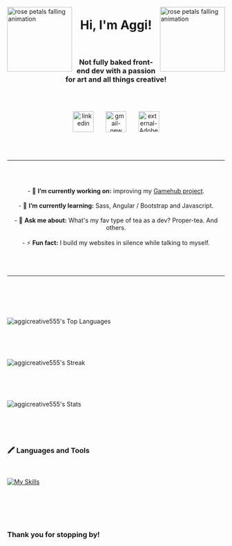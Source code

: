 <img align="left" width="150" height="150" src="https://github.com/aggicreative555/aggicreative555/assets/142678571/095134bf-fb03-4fee-bbac-a591c5f6284e" alt="rose petals falling animation"/><img align="right" width="150" height="150" src="https://github.com/aggicreative555/aggicreative555/assets/142678571/095134bf-fb03-4fee-bbac-a591c5f6284e" alt="rose petals falling animation"/>
<h1 align="center">Hi, I'm Aggi!</h1><br>
<h3 align="center">Not fully baked front-end dev with a passion for art and all things creative!</h3>
<br>
<br>
<p align="center">
<a href="https://linkedin.com/in/https://www.linkedin.com/in/aggi-cieplak/" target="blank"><img width="48" height="48" src="https://img.icons8.com/color/48/linkedin.png" alt="linkedin"/></a>&nbsp;&nbsp;&nbsp;&nbsp;&nbsp;&nbsp;
<a href="aggi.creative@gmail.com" target="blank"><img width="48" height="48" src="https://img.icons8.com/color/48/gmail-new.png" alt="gmail-new"/></a>&nbsp;&nbsp;&nbsp;&nbsp;&nbsp;&nbsp;
<a href="https://aggicreative.myportfolio.com/home-page" target="blank">  <img width="48" height="48" src="https://img.icons8.com/external-those-icons-flat-those-icons/48/external-Adobe-logos-and-brands-those-icons-flat-those-icons.png" alt="external-Adobe-logos-and-brands-those-icons-flat-those-icons"/></a>
</p>
<br>
<br>

<hr>
<br>
<br>
<p align="center" >
  - 🔭 <strong>I’m currently working on:</strong> improving my <a href="https://github.com/NoroffFEU/html-css-course-assignment-aggicreative555" target="_blank">Gamehub project</a>.
  <br>
  <br>
  - 🌱 <strong>I’m currently learning:</strong> Sass, Angular / Bootstrap and Javascript.
  <br>
  <br>
  - 💬 <strong>Ask me about:</strong> What's my fav type of tea as a dev? Proper-tea. And others.
  <br>
  <br>
  - ⚡ <strong style="bold">Fun fact:</strong> I build my websites in silence while talking to myself.
</p>
<br>
<br>
<hr>


<br>
<br>
<br>
<br>

![aggicreative555's Top Languages](https://github-readme-stats.vercel.app/api/top-langs/?username=aggicreative555&theme=synthwave&show_icons=true&hide_border=true&layout=compact)

<br>
<br>
<br>

![aggicreative555's Streak](https://github-readme-streak-stats.herokuapp.com/?user=aggicreative555&theme=synthwave&hide_border=true)

<br>
<br>
<br>

![aggicreative555's Stats](https://github-readme-stats.vercel.app/api?username=aggicreative555&theme=synthwave&show_icons=true&hide_border=true&count_private=true)

<br>
<br>
<br>

<h3>🖍️ Languages and Tools </h3>
<br>

[![My Skills](https://skillicons.dev/icons?i=vscode,html,css,js,figma,xd,ai,ps)](https://skillicons.dev)

<br>
<br>
<br>
<br>
<h3>Thank you for stopping by!</h3>
<br>
<br>
<br>
<br>
<br>


